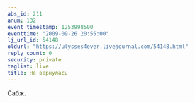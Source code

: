 ```yaml
---
abs_id: 211
anum: 132
event_timestamp: 1253998500
eventtime: "2009-09-26 20:55:00"
lj_url_id: 54148
oldurl: "https://ulysses4ever.livejournal.com/54148.html"
reply_count: 0
security: private
taglist: live
title: Не вернулась
---
```


Сабж.

